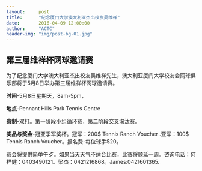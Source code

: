 ```yaml
---
layout:     post
title:      "纪念厦门大学澳大利亚杰出校友吴维祥"
date:       2016-04-09 12:00:00
author:     "ACTC"
header-img: "img/post-bg-01.jpg"
---
```

<!-- <h2>世界华人网球锦标赛墨尔本隆重举行</h2> -->
<h2>第三届维祥杯网球邀请赛</h2>

<p>为了纪念厦门大学澳大利亚杰出校友吴维祥先生，澳大利亚厦门大学校友会网球俱乐部将于5月8日举办第三届维祥杯网球邀请赛。</p>
<p><b>时间</b>-5月8日星期天，8am-5pm，</p>
<p><b>地点</b>-Pennant Hills Park Tennis Centre</p>
<p><b>赛制</b>-双打。第一阶段小组循环赛，第二阶段交叉淘汰赛。</p>
<p><b>奖品与奖金</b>-冠亚季军奖杯。冠军：200$ Tennis Ranch Voucher .亚军：100$ Tennis Ranch Voucher。报名费-每位球手$20。</p>

<p>赛会将提供简单午歺。如果当天天气不适合比赛，比赛将顺延一周。咨询电话：何祥健：0403490121。梁杰：0421216868。James:0421601365.</p>
